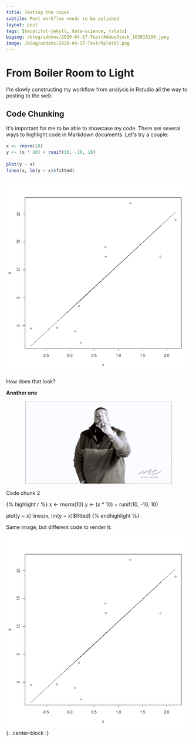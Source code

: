 ```yaml
---
title: Testing the ropes
subtile: Post workflow needs to be polished
layout: post
tags: [beuatiful-jekyll, data-science, rstats]
bigimg: /blog/addons/2020-04-17-Test/AdobeStock_163816180.jpeg
image: /blog/addons/2020-04-17-Test/Rplot02.png
---
```


# From Boiler Room to Light

I'm slowly constructing my workflow from analysis in Rstudio all the way to posting to the web. 

## Code Chunking

It's important for me to be able to showcase my code. There are several ways to highlight code in Markdown documents. Let's try a couple:

```r
x <- rnorm(10)
y <- (x * 10) + runif(10, -10, 10)

plot(y ~ x)
lines(x, lm(y ~ x)$fitted)
```

![rtest1](/blog/addons/2020-04-17-Test/Rplot01.png)

How does that look?

**Another one**
<center>
<img src="/blog/addons/2020-04-17-Test/maxresdefault.jpg" alt="DJ Khaled letting you know there is, another one." width="400">
</center>

Code chunk 2

{% highlight r %}
x <- rnorm(10)
y <- (x * 10) + runif(10, -10, 10)

plot(y ~ x)
lines(x, lm(y ~ x)$fitted)
{% endhighlight %}

Same image, but different code to render it.

![rtest2](/blog/addons/2020-04-17-Test/Rplot01.png){: .center-block :}